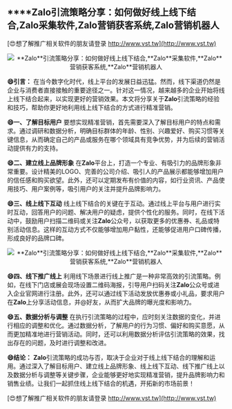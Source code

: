 ## ****Zalo**引流策略分享：如何做好线上线下结合,**Zalo**采集软件,**Zalo**营销获客系统,**Zalo**营销机器人**

[😍想了解推广相关软件的朋友请登录 http://www.vst.tw](http://www.vst.tw)

 <center><img src="https://vst.tw/MP4/tuiguang/png/7.png" alt="**Zalo**引流策略分享：如何做好线上线下结合,**Zalo**采集软件,**Zalo**营销获客系统,**Zalo**营销机器人"></center>

**😄引言：**
在当今数字化时代，线上平台的发展日益迅猛。然而，线下渠道仍然是企业与消费者直接接触的重要途径之一。针对这一情况，越来越多的企业开始将线上线下结合起来，以实现更好的营销效果。本文将分享关于**Zalo**引流策略的经验和技巧，帮助你更好地利用线上线下结合的方式进行精准营销。

**😄一、了解目标用户**
要想实现精准营销，首先需要深入了解目标用户的特点和需求。通过调研和数据分析，明确目标群体的年龄、性别、兴趣爱好、购买习惯等关键信息，从而确定自己的产品或服务在哪个领域具有竞争优势，并为后续的营销活动提供有力的支持。

**😄二、建立线上品牌形象**
在**Zalo**平台上，打造一个专业、有吸引力的品牌形象非常重要。设计精美的LOGO、完善的公司介绍、吸引人的产品展示都能够增加用户的信任感和购买欲望。此外，还可以定期发布有价值的内容，如行业资讯、产品使用技巧、用户案例等，吸引用户的关注并提升品牌影响力。

**😄三、线上线下互动**
线上线下结合的关键在于互动。通过线上平台与用户进行实时互动，回答用户的问题、解决用户的疑虑，提供个性化的服务。同时，在线下活动中，鼓励用户扫描二维码或关注**Zalo**公众号，以获取更多的优惠券、礼品或特别活动信息。这样的互动方式不仅能够增加用户黏性，还能够促进用户口碑传播，形成良好的品牌口碑。

 <center><img src="https://vst.tw/MP4/tuiguang/png/5.png" alt="**Zalo**引流策略分享：如何做好线上线下结合,**Zalo**采集软件,**Zalo**营销获客系统,**Zalo**营销机器人"></center>

**😄四、线下推广线上**
利用线下场景进行线上推广是一种非常高效的引流策略。例如，在线下门店或展会现场设置二维码海报，引导用户扫码关注**Zalo**公众号或进入企业官网进行注册。此外，还可以通过线下活动发放优惠券或小礼品，要求用户在**Zalo**上分享活动信息，并@好友，从而扩大品牌的曝光度和影响力。

**😄五、数据分析与调整**
在执行引流策略的过程中，应时刻关注数据的变化，并进行相应的调整和优化。通过数据分析，了解用户的行为习惯、偏好和购买意愿，从而更加精准地进行营销活动。同时，还可以利用数据分析评估引流策略的效果，找出存在的问题，及时进行调整和改进。

**😄结论：**
**Zalo**引流策略的成功与否，取决于企业对于线上线下结合的理解和运用。通过深入了解目标用户、建立线上品牌形象、线上线下互动、线下推广线上以及数据分析与调整等关键步骤，企业能够更好地实现精准营销，提升品牌影响力和销售业绩。让我们一起抓住线上线下结合的机遇，开拓新的市场前景！

[😍想了解推广相关软件的朋友请登录 http://www.vst.tw](http://www.vst.tw)



